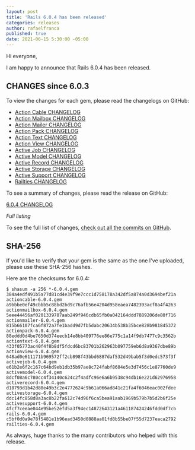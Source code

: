 ```yaml
---
layout: post
title: 'Rails 6.0.4 has been released'
categories: releases
author: rafaelfranca
published: true
date: 2021-06-15 5:30:00 -05:00
---
```


Hi everyone,

I am happy to announce that Rails 6.0.4 has been released.


## CHANGES since 6.0.3

To view the changes for each gem, please read the changelogs on GitHub:
* [Action Cable CHANGELOG](https://github.com/rails/rails/blob/v6.0.4/actioncable/CHANGELOG.md)
* [Action Mailbox CHANGELOG](https://github.com/rails/rails/blob/v6.0.4/actionmailbox/CHANGELOG.md)
* [Action Mailer CHANGELOG](https://github.com/rails/rails/blob/v6.0.4/actionmailer/CHANGELOG.md)
* [Action Pack CHANGELOG](https://github.com/rails/rails/blob/v6.0.4/actionpack/CHANGELOG.md)
* [Action Text CHANGELOG](https://github.com/rails/rails/blob/v6.0.4/actiontext/CHANGELOG.md)
* [Action View CHANGELOG](https://github.com/rails/rails/blob/v6.0.4/actionview/CHANGELOG.md)
* [Active Job CHANGELOG](https://github.com/rails/rails/blob/v6.0.4/activejob/CHANGELOG.md)
* [Active Model CHANGELOG](https://github.com/rails/rails/blob/v6.0.4/activemodel/CHANGELOG.md)
* [Active Record CHANGELOG](https://github.com/rails/rails/blob/v6.0.4/activerecord/CHANGELOG.md)
* [Active Storage CHANGELOG](https://github.com/rails/rails/blob/v6.0.4/activestorage/CHANGELOG.md)
* [Active Support CHANGELOG](https://github.com/rails/rails/blob/v6.0.4/activesupport/CHANGELOG.md)
* [Railties CHANGELOG](https://github.com/rails/rails/blob/v6.0.4/railties/CHANGELOG.md)

To see a summary of changes, please read the release on GitHub:

[6.0.4 CHANGELOG](https://github.com/rails/rails/releases/tag/v6.0.4)

*Full listing*

To see the full list of changes, [check out all the commits on
GitHub](https://github.com/rails/rails/compare/v6.0.3...v6.0.4).

## SHA-256

If you'd like to verify that your gem is the same as the one I've uploaded,
please use these SHA-256 hashes.

Here are the checksums for 6.0.4:

```
$ shasum -a 256 *-6.0.4.gem
384a4edf491b5a77d81cd4e39f9e7ccc1d758178a342df5a874a0d3694bef21a  actioncable-6.0.4.gem
a9bbbe0ef49cbbb5c88bd2bd9c76afb56e4204d958eaea7482393acf8a4f4263  actionmailbox-6.0.4.gem
5eee44456af0201339787aab249f946cdb65fb0a042164ddd7889206de80f716  actionmailer-6.0.4.gem
815b66107fca6f872a7fe1badd9d7fb5dabc20634b538b35bce828b981845372  actionpack-6.0.4.gem
88eddd0d4be7650d374eecb14e8bb409776ee86e775c1a14f9db7477c9c3562b  actiontext-6.0.4.gem
433f05773ac40f4f8b8df5fdcd6bc83701b262963b097759eb6d8a9367dbe89b  actionview-6.0.4.gem
648ad0e611171b969572ff2cb898f43bbd6887daf532d49bab5f3d0edc573f3f  activejob-6.0.4.gem
e61b2e6f2c167c64bd9eb1db35b97ae8c724fabf8604e5e3d7456c1e87760de9  activemodel-6.0.4.gem
8dcf08a6c780cc4f34140c624c2f4adfc96e6a6b9538c94db16e221d62976958  activerecord-6.0.4.gem
d18793d1b42d80e49b3c2e4772624c9b61a066ad841c21fa4f6046eac002fdee  activestorage-6.0.4.gem
ddc14fc858d8a3ac8b22fa612c74d96f6ca5bea91aab1969b579b7b5d2b6f25e  activesupport-6.0.4.gem
4fcf7ceeae044e95be52efd5a3f94ec14872643121a461187424246fdd0df7cb  rails-6.0.4.gem
c5bf0d0a9e78f5481e1b96ead3450d0888aa01fd8b55be07f55d7237eaca2792  railties-6.0.4.gem
```

As always, huge thanks to the many contributors who helped with this release.
